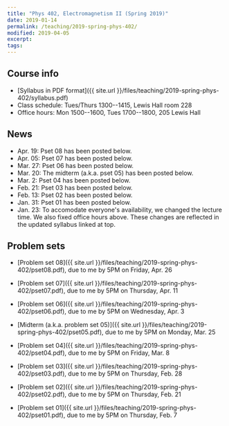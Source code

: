 ```yaml
---
title: "Phys 402, Electromagnetism II (Spring 2019)"
date: 2019-01-14
permalink: /teaching/2019-spring-phys-402/
modified: 2019-04-05
excerpt:
tags:
---
```


## Course info

* [Syllabus in PDF format]({{ site.url }}/files/teaching/2019-spring-phys-402/syllabus.pdf)
* Class schedule:  Tues/Thurs 1300--1415, Lewis Hall room 228
* Office hours:  Mon 1500--1600, Tues 1700--1800, 205 Lewis Hall

## News

* Apr. 19: Pset 08 has been posted below.
* Apr. 05: Pset 07 has been posted below.
* Mar. 27: Pset 06 has been posted below.
* Mar. 20: The midterm (a.k.a. pset 05) has been posted below.
* Mar.  2: Pset 04 has been posted below.
* Feb. 21: Pset 03 has been posted below.
* Feb. 13: Pset 02 has been posted below.
* Jan. 31: Pset 01 has been posted below.
* Jan. 23: To accomodate everyone's availability, we changed the
  lecture time.  We also fixed office hours above.  These changes are
  reflected in the updated syllabus linked at top.

## Problem sets

* [Problem set 08]({{ site.url }}/files/teaching/2019-spring-phys-402/pset08.pdf),
  due to me by 5PM on Friday, Apr. 26

* [Problem set 07]({{ site.url }}/files/teaching/2019-spring-phys-402/pset07.pdf),
  due to me by 5PM on Thursday, Apr. 11

* [Problem set 06]({{ site.url }}/files/teaching/2019-spring-phys-402/pset06.pdf),
  due to me by 5PM on Wednesday, Apr. 3

* [Midterm (a.k.a. problem set 05)]({{ site.url }}/files/teaching/2019-spring-phys-402/pset05.pdf),
  due to me by 5PM on Monday, Mar. 25

* [Problem set 04]({{ site.url }}/files/teaching/2019-spring-phys-402/pset04.pdf),
  due to me by 5PM on Friday, Mar. 8

* [Problem set 03]({{ site.url }}/files/teaching/2019-spring-phys-402/pset03.pdf),
  due to me by 5PM on Thursday, Feb. 28

* [Problem set 02]({{ site.url }}/files/teaching/2019-spring-phys-402/pset02.pdf),
  due to me by 5PM on Thursday, Feb. 21

* [Problem set 01]({{ site.url }}/files/teaching/2019-spring-phys-402/pset01.pdf),
  due to me by 5PM on Thursday, Feb. 7
